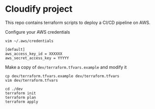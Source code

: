 # Cloudify project

This repo contains terraform scripts to deploy a CI/CD pipeline on AWS.

Configure your AWS credentials

```
vim ~/.aws/credentials

[default]
aws_access_key_id = XXXXXX
aws_secret_access_key = YYYYY
```

Make a copy of `dev/terraform.tfvars.example` and modify it

```
cp dev/terraform.tfvars.example dev/terraform.tfvars
vim dev/terraform.tfvars
```

```
cd ./dev
terraform init
terraform plan
terraform apply
```

